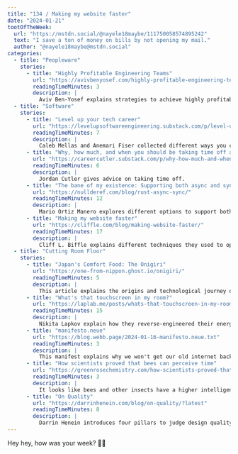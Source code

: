 ```yaml
---
title: "134 / Making my website faster"
date: "2024-01-21"
tootOfTheWeek:
  url: "https://mstdn.social/@nayele18maybe/111750058574895242"
  text: "I save a ton of money on bills by not opening my mail."
  author: "@nayele18maybe@mstdn.social"
categories:
  - title: "Peopleware"
    stories:
      - title: "Highly Profitable Engineering Teams"
        url: "https://avivbenyosef.com/highly-profitable-engineering-teams/"
        readingTimeMinutes: 3
        description: |
          Aviv Ben-Yosef explains strategies to achieve highly profitability in engineering teams.
  - title: "Software"
    stories:
      - title: "Level up your tech career"
        url: "https://levelupsoftwareengineering.substack.com/p/level-up-your-tech-career"
        readingTimeMinutes: 7
        description: |
          Caleb Mellas and Anemari Fiser collected different ways you can level up as an senior engineer.
      - title: "Why, how much, and when you should be taking time off as an engineer"
        url: "https://careercutler.substack.com/p/why-how-much-and-when-you-should"
        readingTimeMinutes: 6
        description: |
          Jordan Cutler gives advice on taking time off.
      - title: "The bane of my existence: Supporting both async and sync code in Rust"
        url: "https://nullderef.com/blog/rust-async-sync/"
        readingTimeMinutes: 12
        description: |
          Mario Ortiz Manero explores different options to support both async and sync code in Rust.
      - title: "Making my website faster"
        url: "https://cliffle.com/blog/making-website-faster/"
        readingTimeMinutes: 17
        description: |
          Cliff L. Biffle explains different techniques they used to optimize their website.
  - title: "Cutting Room Floor"
    stories:
      - title: "Japan's Comfort Food: The Onigiri"
        url: "https://one-from-nippon.ghost.io/onigiri/"
        readingTimeMinutes: 5
        description: |
          This article explains the origins and technological journey of onigiri.
      - title: "What's that touchscreen in my room?"
        url: "https://laplab.me/posts/whats-that-touchscreen-in-my-room/"
        readingTimeMinutes: 15
        description: |
          Nikita Lapkov explain how they reverse-engineered their energy monitor display.
      - title: "manifesto.neue"
        url: "https://blog.webb.page/2024-01-16-manifesto.neue.txt"
        readingTimeMinutes: 3
        description: |
          This manifest explains why we won't get our old internet back, and how we can instead build it ourselves.
      - title: "How scientists proved that bees can perceive time"
        url: "https://greenrosechemistry.com/how-scientists-proved-that-bees-can-perceive-time/"
        readingTimeMinutes: 3
        description: |
          It looks like bees and other insects have a higher intelligence than what assumed; bees can perceive time and act on a 24h schedule.
      - title: "On Quality"
        url: "https://darrinhenein.com/blog/on-quality/?latest"
        readingTimeMinutes: 8
        description: |
          Darrin Henein introduces four pillars to judge design quality. _Thanks, Jan!_
---
```


Hey hey, how was your week? 🖖🏻